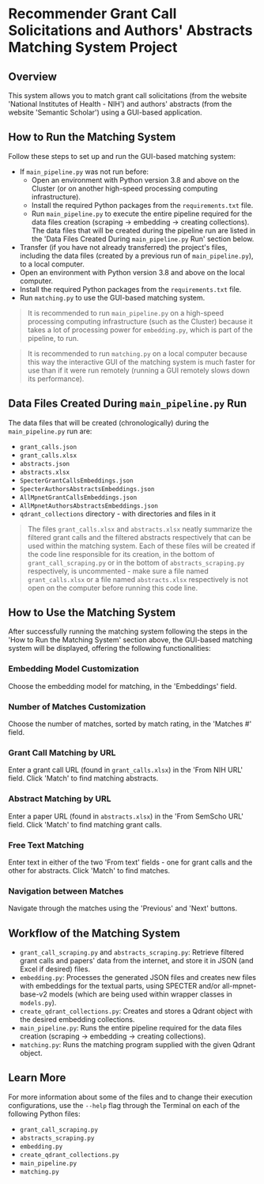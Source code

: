 # Recommender Grant Call Solicitations and Authors' Abstracts Matching System Project

## Overview

This system allows you to match grant call solicitations (from the website 'National Institutes of Health - NIH') and authors' abstracts (from the website 'Semantic Scholar') using a GUI-based application.

## How to Run the Matching System

Follow these steps to set up and run the GUI-based matching system:

- If `main_pipeline.py` was not run before:
  - Open an environment with Python version 3.8 and above on the Cluster (or on another high-speed processing computing infrastructure).
  - Install the required Python packages from the `requirements.txt` file.
  - Run `main_pipeline.py` to execute the entire pipeline required for the data files creation (scraping -> embedding -> creating collections). The data files that will be created during the pipeline run are listed in the 'Data Files Created During `main_pipeline.py` Run' section below.
- Transfer (if you have not already transferred) the project's files, including the data files (created by a previous run of `main_pipeline.py`), to a local computer.
- Open an environment with Python version 3.8 and above on the local computer.
- Install the required Python packages from the `requirements.txt` file.
- Run `matching.py` to use the GUI-based matching system.

> It is recommended to run `main_pipeline.py` on a high-speed processing computing infrastructure (such as the Cluster) because it takes a lot of processing power for `embedding.py`, which is part of the pipeline, to run.

> It is recommended to run `matching.py` on a local computer because this way the interactive GUI of the matching system is much faster for use than if it were run remotely (running a GUI remotely slows down its performance).

## Data Files Created During `main_pipeline.py` Run

The data files that will be created (chronologically) during the `main_pipeline.py` run are:
- `grant_calls.json`
- `grant_calls.xlsx`
- `abstracts.json`
- `abstracts.xlsx`
- `SpecterGrantCallsEmbeddings.json`
- `SpecterAuthorsAbstractsEmbeddings.json`
- `AllMpnetGrantCallsEmbeddings.json`
- `AllMpnetAuthorsAbstractsEmbeddings.json`
- `qdrant_collections` directory - with directories and files in it

> The files `grant_calls.xlsx` and `abstracts.xlsx` neatly summarize the filtered grant calls and the filtered abstracts respectively that can be used within the matching system. Each of these files will be created if the code line responsible for its creation, in the bottom of `grant_call_scraping.py` or in the bottom of `abstracts_scraping.py` respectively, is uncommented - make sure a file named `grant_calls.xlsx` or a file named `abstracts.xlsx` respectively is not open on the computer before running this code line.

## How to Use the Matching System

After successfully running the matching system following the steps in the 'How to Run the Matching System' section above, the GUI-based matching system will be displayed, offering the following functionalities:

### Embedding Model Customization
Choose the embedding model for matching, in the 'Embeddings' field.

### Number of Matches Customization
Choose the number of matches, sorted by match rating, in the 'Matches #' field.

### Grant Call Matching by URL
Enter a grant call URL (found in `grant_calls.xlsx`) in the 'From NIH URL' field. Click 'Match' to find matching abstracts.

### Abstract Matching by URL
Enter a paper URL (found in `abstracts.xlsx`) in the 'From SemScho URL' field. Click 'Match' to find matching grant calls.

### Free Text Matching
Enter text in either of the two 'From text' fields - one for grant calls and the other for abstracts. Click 'Match' to find matches.

### Navigation between Matches
Navigate through the matches using the 'Previous' and 'Next' buttons.


## Workflow of the Matching System

- `grant_call_scraping.py` and `abstracts_scraping.py`: Retrieve filtered grant calls and papers' data from the internet, and store it in JSON (and Excel if desired) files.
- `embedding.py`: Processes the generated JSON files and creates new files with embeddings for the textual parts, using SPECTER and/or all-mpnet-base-v2 models (which are being used within wrapper classes in `models.py`).
- `create_qdrant_collections.py`: Creates and stores a Qdrant object with the desired embedding collections.
- `main_pipeline.py`: Runs the entire pipeline required for the data files creation (scraping -> embedding -> creating collections).
- `matching.py`: Runs the matching program supplied with the given Qdrant object.

## Learn More

For more information about some of the files and to change their execution configurations, use the `--help` flag through the Terminal on each of the following Python files:
- `grant_call_scraping.py`
- `abstracts_scraping.py`
- `embedding.py`
- `create_qdrant_collections.py`
- `main_pipeline.py`
- `matching.py`

